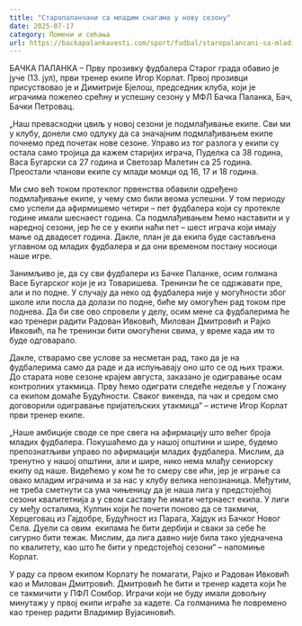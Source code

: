 ```yaml
---
title: "Старопаланчани са младим снагама у нову сезону"
date: 2025-07-17
category: Помени и сећања
url: https://backapalankavesti.com/sport/fudbal/staropalancani-sa-mladim-snagama-u-novu-sezonu/
---
```


БАЧКА ПАЛАНКА – Прву прозивку фудбалера Старог града обавио је јуче (13. јул), први тренер екипе Игор Корлат. Првој прозивци присуствовао је и Димитрије Бјелош, председник клуба, који је играчима пожелео срећну и успешну сезону у МФЛ Бачка Паланка, Бач, Бачки Петровац.

„Наш превасходни цвиљ у новој сезони је подмлађивање екипе. Сви ми у клубу, донели смо одлуку да са значајним подмлађивањем екипе почнемо пред почетак нове сезоне. Управо из тог разлога у екипи су остала само тројица да кажем старијих играча, Пуделка са 38 година, Васа Бугарски са 27 година и Светозар Малетин са 25 година. Преостали чланови екипе су млади момци од 16, 17 и 18 година.

Ми смо већ током протеклог првенства обавили одређено подмлађивање екипе, у чему смо били веома успешни. У том периоду смо успели да афирмишемо четири – пет фудбалера који су протекле године имали шеснаест година. Са подмлађивањем ћемо наставити и у наредној сезони, јер ће се у екипи наћи пет – шест играча који имају мање од двадесет година. Дакле, план је да екипа буде састављена углавном од младих фудбалера и да они временом постану носиоци наше игре.

Занимљиво је, да су сви фудбалери из Бачке Паланке, осим голмана Васе Бугарског који је из Товаришева. Тренинзи ће се одржавати пре, али и по подне. У случају да неко од фудбалера није у могућности због школе или посла да долази по подне, биће му омогућен рад током пре поднева. Да би све ово спровели у делу, осим мене са фудбалерима ће као тренери радити Радован Ивковић, Милован Дмитровић и Рајко Ивковић, па ће тренинзи бити омогућени свима, у време када им то буде одговарало.

Дакле, стварамо све услове за несметан рад, тако да је на фудбалерима само да раде и да испуњавају оно што се од њих тражи. До старата нове сезоне крајем августа, заказано је одигравање осам контролних утакмица. Прву ћемо одигрaти следеће недеље у Гложану са екипом домаће Будућности. Сваког викенда, па чак и средом смо договорили одигравање пријатељских утакмица“ – истиче Игор Корлат први тренер екипе.

„Наше амбиције своде се пре свега на афирмацију што већег броја младих фудбалера. Покушаћемо да у нашој општини и шире, будемо препознатљиви управо по афирмацији младих фудбалера. Мислим, да тренутно у нашој општини, али и шире, нико нема млађу сениорску екипу од наше. Видећемо у ком ће то смеру све ићи, јер је играње са овако младим играчима и за нас у клубу велика непознаница. Међутим, не треба сметнути са ума чињеницу да је наша лига у предстојећој сезони квалитетнија а у свом саставу ће имати четрнаест екипа. У лиги су међу осталима, Кулпин који ће почети поново да се такмичи, Херцеговац из Гајдобре, Будућност из Парага, Хајдук из Бачког Новог Села. Дуели са овим  екипама ће бити дербији и сваки за себе ће сигурно бити тежак. Мислим, да лига давно није била тако уједначена по квалитету, као што ће бити у предстојећој сезони“ – напомиње Корлат.

У раду са првом екипом Корлату ће помагати, Рајко и Радован Ивковић као и Милован Дмитровић. Дмитровић ће бити и тренер кадета који ће се такмичити у ПФЛ Сомбор. Играчи који не буду имали довољну минутажу у првој екипи играће за кадете. Са голманима ће повремено као тренер радити Владимир Вујасиновић.
